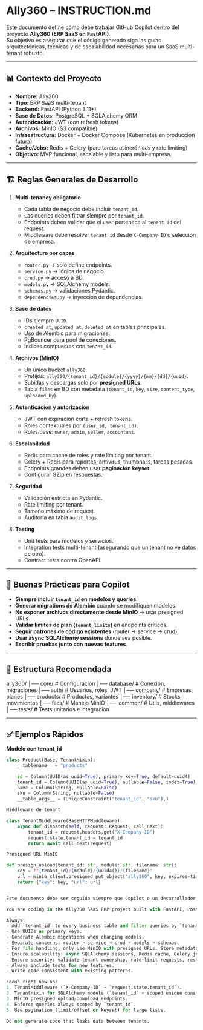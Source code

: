 # Ally360 – INSTRUCTION.md

Este documento define cómo debe trabajar GitHub Copilot dentro del proyecto **Ally360 (ERP SaaS en FastAPI)**.  
Su objetivo es asegurar que el código generado siga las guías arquitectónicas, técnicas y de escalabilidad necesarias para un SaaS multi-tenant robusto.

---

## 📊 Contexto del Proyecto
- **Nombre:** Ally360
- **Tipo:** ERP SaaS multi-tenant
- **Backend:** FastAPI (Python 3.11+)
- **Base de Datos:** PostgreSQL + SQLAlchemy ORM
- **Autenticación:** JWT (con refresh tokens)
- **Archivos:** MinIO (S3 compatible)
- **Infraestructura:** Docker + Docker Compose (Kubernetes en producción futura)
- **Cache/Jobs:** Redis + Celery (para tareas asincrónicas y rate limiting)
- **Objetivo:** MVP funcional, escalable y listo para multi-empresa.

---

## 🏗️ Reglas Generales de Desarrollo
1. **Multi-tenancy obligatorio**
   - Cada tabla de negocio debe incluir `tenant_id`.
   - Las queries deben filtrar siempre por `tenant_id`.
   - Endpoints deben validar que el `user` pertenece al `tenant_id` del request.
   - Middleware debe resolver `tenant_id` desde `X-Company-ID` o selección de empresa.

2. **Arquitectura por capas**
   - `router.py` → solo define endpoints.
   - `service.py` → lógica de negocio.
   - `crud.py` → acceso a BD.
   - `models.py` → SQLAlchemy models.
   - `schemas.py` → validaciones Pydantic.
   - `dependencies.py` → inyección de dependencias.

3. **Base de datos**
   - IDs siempre `UUID`.
   - `created_at`, `updated_at`, `deleted_at` en tablas principales.
   - Uso de Alembic para migraciones.
   - PgBouncer para pool de conexiones.
   - Índices compuestos con `tenant_id`.

4. **Archivos (MinIO)**
   - Un único bucket `ally360`.
   - Prefijos: `ally360/{tenant_id}/{module}/{yyyy}/{mm}/{dd}/{uuid}`.
   - Subidas y descargas solo por **presigned URLs**.
   - Tabla `files` en BD con metadata (`tenant_id`, `key`, `size`, `content_type`, `uploaded_by`).

5. **Autenticación y autorización**
   - JWT con expiración corta + refresh tokens.
   - Roles contextuales por `(user_id, tenant_id)`.
   - Roles base: `owner`, `admin`, `seller`, `accountant`.

6. **Escalabilidad**
   - Redis para cache de roles y rate limiting por tenant.
   - Celery + Redis para reportes, antivirus, thumbnails, tareas pesadas.
   - Endpoints grandes deben usar **paginación keyset**.
   - Configurar GZip en respuestas.

7. **Seguridad**
   - Validación estricta en Pydantic.
   - Rate limiting por tenant.
   - Tamaño máximo de request.
   - Auditoría en tabla `audit_logs`.

8. **Testing**
   - Unit tests para modelos y servicios.
   - Integration tests multi-tenant (asegurando que un tenant no ve datos de otro).
   - Contract tests contra OpenAPI.

---

## 🚀 Buenas Prácticas para Copilot
- **Siempre incluir `tenant_id` en modelos y queries**.
- **Generar migrations de Alembic** cuando se modifiquen modelos.
- **No exponer archivos directamente desde MinIO** → usar presigned URLs.
- **Validar límites de plan (`tenant_limits`)** en endpoints críticos.
- **Seguir patrones de código existentes** (router → service → crud).
- **Usar async SQLAlchemy sessions** donde sea posible.
- **Escribir pruebas junto con nuevas features**.

---

## 📂 Estructura Recomendada
ally360/
│── core/ # Configuración
│── database/ # Conexión, migraciones
│── auth/ # Usuarios, roles, JWT
│── company/ # Empresas, planes
│── products/ # Productos, variantes
│── inventory/ # Stocks, movimientos
│── files/ # Manejo MinIO
│── common/ # Utils, middlewares
│── tests/ # Tests unitarios e integración


---

## ✅ Ejemplos Rápidos

**Modelo con tenant_id**
```python
class Product(Base, TenantMixin):
    __tablename__ = "products"

    id = Column(UUID(as_uuid=True), primary_key=True, default=uuid4)
    tenant_id = Column(UUID(as_uuid=True), nullable=False, index=True)
    name = Column(String, nullable=False)
    sku = Column(String, nullable=False)
    __table_args__ = (UniqueConstraint("tenant_id", "sku"),)

Middleware de tenant

class TenantMiddleware(BaseHTTPMiddleware):
    async def dispatch(self, request: Request, call_next):
        tenant_id = request.headers.get("X-Company-ID")
        request.state.tenant_id = tenant_id
        return await call_next(request)

Presigned URL MinIO

def presign_upload(tenant_id: str, module: str, filename: str):
    key = f"{tenant_id}/{module}/{uuid4()}/{filename}"
    url = minio_client.presigned_put_object("ally360", key, expires=timedelta(minutes=15))
    return {"key": key, "url": url}


Este documento debe ser seguido siempre que Copilot o un desarrollador humano genere código en este repositorio.

You are coding in the Ally360 SaaS ERP project built with FastAPI, PostgreSQL (SQLAlchemy), and MinIO.

Always:
- Add `tenant_id` to every business table and filter queries by `tenant_id`.
- Use UUIDs as primary keys.
- Generate Alembic migrations when changing models.
- Separate concerns: router → service → crud → models → schemas.
- For file handling, only use MinIO with presigned URLs. Store metadata in a `files` table with `tenant_id`.
- Ensure scalability: async SQLAlchemy sessions, Redis cache, Celery jobs, PgBouncer-ready connections.
- Ensure security: validate tenant ownership, rate limit requests, restrict file types and sizes.
- Always include tests for new features.
- Write code consistent with existing patterns.

Focus right now on:  
1. TenantMiddleware (`X-Company-ID` → `request.state.tenant_id`).  
2. TenantMixin for SQLAlchemy models (`tenant_id` + scoped unique constraints).  
3. MinIO presigned upload/download endpoints.  
4. Enforce queries always scoped by `tenant_id`.  
5. Use pagination (limit/offset or keyset) for large lists.  

Do not generate code that leaks data between tenants.  
